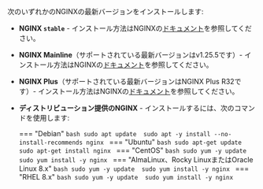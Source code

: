 次のいずれかのNGINXの最新バージョンをインストールします:

* **NGINX `stable`** - インストール方法はNGINXの[ドキュメント](https://docs.nginx.com/nginx/admin-guide/installing-nginx/installing-nginx-open-source/)を参照してください。
* **NGINX Mainline**（サポートされている最新バージョンはv1.25.5です）- インストール方法はNGINXの[ドキュメント](https://docs.nginx.com/nginx/admin-guide/installing-nginx/installing-nginx-open-source/)を参照してください。
* **NGINX Plus**（サポートされている最新バージョンはNGINX Plus R32です）- インストール方法はNGINXの[ドキュメント](https://docs.nginx.com/nginx/admin-guide/installing-nginx/installing-nginx-plus/)を参照してください。
* **ディストリビューション提供のNGINX** - インストールするには、次のコマンドを使用します:

    === "Debian"
        ```bash
        sudo apt update 
        sudo apt -y install --no-install-recommends nginx
        ```
    === "Ubuntu"
        ```bash
        sudo apt-get update
        sudo apt-get install nginx
        ```
    === "CentOS"
        ```bash
        sudo yum -y update 
        sudo yum install -y nginx
        ```
    === "AlmaLinux、Rocky LinuxまたはOracle Linux 8.x"
        ```bash
        sudo yum -y update 
        sudo yum install -y nginx
        ```
    === "RHEL 8.x"
        ```bash
        sudo yum -y update 
        sudo yum install -y nginx
        ```